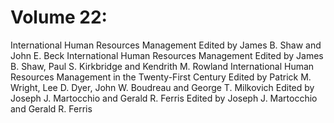# Volume 22:

International Human Resources Management Edited by James B. Shaw and John E. Beck International Human Resources Management Edited by James B. Shaw, Paul S. Kirkbridge and Kendrith M. Rowland International Human Resources Management in the Twenty-First Century Edited by Patrick M. Wright, Lee D. Dyer, John W. Boudreau and George T. Milkovich Edited by Joseph J. Martocchio and Gerald R. Ferris Edited by Joseph J. Martocchio and Gerald R. Ferris